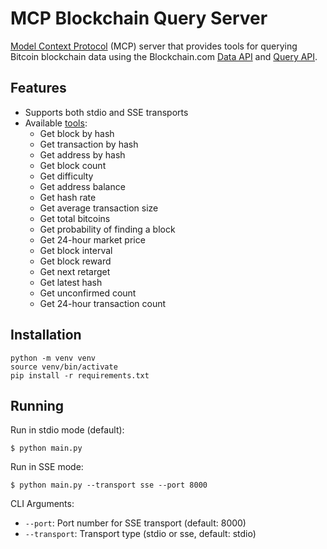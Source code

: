 # MCP Blockchain Query Server

[Model Context Protocol](https://modelcontextprotocol.io) (MCP) server that provides tools for querying Bitcoin blockchain data using the Blockchain.com [Data API](https://www.blockchain.com/explorer/api/blockchain_api) and [Query API](https://www.blockchain.com/explorer/api/q).

## Features

- Supports both stdio and SSE transports
- Available [tools](https://modelcontextprotocol.io/docs/concepts/tools):
    - Get block by hash
    - Get transaction by hash
    - Get address by hash
    - Get block count
    - Get difficulty
    - Get address balance
    - Get hash rate
    - Get average transaction size
    - Get total bitcoins
    - Get probability of finding a block
    - Get 24-hour market price
    - Get block interval
    - Get block reward
    - Get next retarget
    - Get latest hash
    - Get unconfirmed count
    - Get 24-hour transaction count

## Installation

```
python -m venv venv
source venv/bin/activate
pip install -r requirements.txt
```

## Running

Run in stdio mode (default):

    $ python main.py

Run in SSE mode:

    $ python main.py --transport sse --port 8000

CLI Arguments:

- `--port`: Port number for SSE transport (default: 8000)
- `--transport`: Transport type (stdio or sse, default: stdio)

